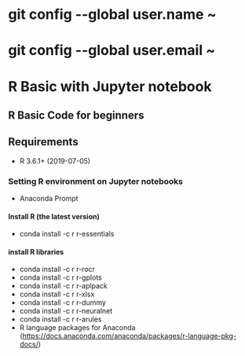 # git config --global user.name ~
# git config --global user.email ~

# R Basic with Jupyter notebook

## R Basic Code for beginners

## Requirements
* R 3.6.1+ (2019-07-05)

### Setting R environment on Jupyter notebooks
* Anaconda Prompt

#### Install R (the latest version) <br>
* conda install -c r r-essentials

#### install R libraries
* conda install -c r r-rocr
* conda install -c r r-gplots
* conda install -c r r-aplpack
* conda install -c r r-xlsx
* conda install -c r r-dummy
* conda install -c r r-neuralnet
* conda install -c r r-arules
* R language packages for Anaconda (https://docs.anaconda.com/anaconda/packages/r-language-pkg-docs/)
